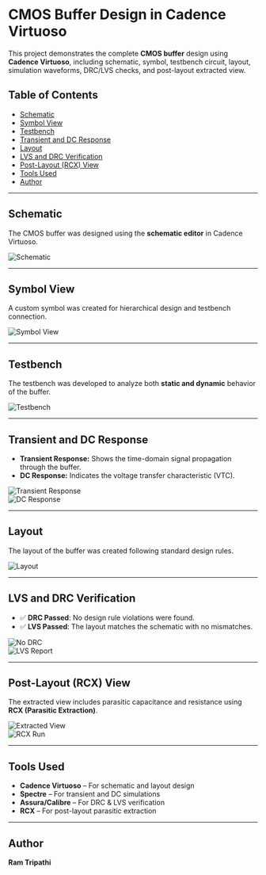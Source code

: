 # CMOS Buffer Design in Cadence Virtuoso

This project demonstrates the complete **CMOS buffer** design using **Cadence Virtuoso**, including schematic, symbol, testbench circuit, layout, simulation waveforms, DRC/LVS checks, and post-layout extracted view.

## Table of Contents  
- [Schematic](#schematic)  
- [Symbol View](#symbol-view)  
- [Testbench](#testbench)  
- [Transient and DC Response](#transient-and-dc-response)  
- [Layout](#layout)  
- [LVS and DRC Verification](#lvs-and-drc-verification)  
- [Post-Layout (RCX) View](#post-layout-rcx-view)  
- [Tools Used](#tools-used)  
- [Author](#author)

---

## Schematic  
The CMOS buffer was designed using the **schematic editor** in Cadence Virtuoso.

![Schematic](./Buffer_Schematic.png)

---

## Symbol View  
A custom symbol was created for hierarchical design and testbench connection.

![Symbol View](./Symbol.png)

---

## Testbench  
The testbench was developed to analyze both **static and dynamic** behavior of the buffer.

![Testbench](./buffer_tb.png)

---

## Transient and DC Response  

- **Transient Response:** Shows the time-domain signal propagation through the buffer.  
- **DC Response:** Indicates the voltage transfer characteristic (VTC).

![Transient Response](./Buffer_Transient.png)  
![DC Response](./Buffer_DC_response.png)

---

## Layout  
The layout of the buffer was created following standard design rules.

![Layout](./Layout.png)

---

## LVS and DRC Verification  

- ✅ **DRC Passed**: No design rule violations were found.  
- ✅ **LVS Passed**: The layout matches the schematic with no mismatches.

![No DRC](./No_DRC.png)  
![LVS Report](./LVS%20with%20No%20mismatch.png)

---

## Post-Layout (RCX) View  
The extracted view includes parasitic capacitance and resistance using **RCX (Parasitic Extraction)**.

![Extracted View](./AV_Extracted_View.png)  
![RCX Run](./RCX_Run.png)

---

## Tools Used  
- **Cadence Virtuoso** – For schematic and layout design  
- **Spectre** – For transient and DC simulations  
- **Assura/Calibre** – For DRC & LVS verification  
- **RCX** – For post-layout parasitic extraction  

---

## Author  
**Ram Tripathi**
